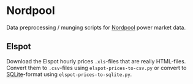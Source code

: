 # Nordpool

Data preprocessing / munging scripts for
[Nordpool](http://www.nordpoolspot.com/) power market data.

## Elspot

Download the Elspot hourly prices `.xls`-files that are really HTML-files.
Convert them to `.csv`-files using `elspot-prices-to-csv.py`
or convert to [SQLite](http://www.sqlite.org/)-format using `elspot-prices-to-sqlite.py`.
